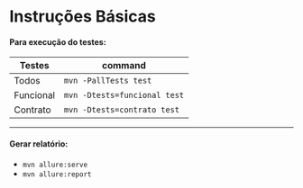 # Instruções Básicas

#### Para execução do testes:


| Testes    | command   |
|-----------|-----------|
| Todos     | `mvn -PallTests test`        |
| Funcional | `mvn -Dtests=funcional test` |
| Contrato  | `mvn -Dtests=contrato test` |

***

#### Gerar relatório: 
- `mvn allure:serve` 
- `mvn allure:report`